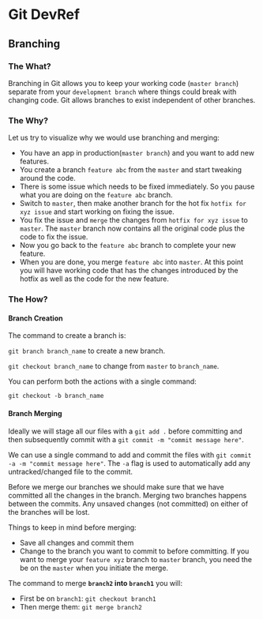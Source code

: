 # Git DevRef

## Branching

### The What?

Branching in Git allows you to keep your working code (`master branch`) separate from your `development branch` where things could break with changing code. Git allows branches to exist independent of other branches.

### The Why?

Let us try to visualize why we would use branching and merging:

- You have an app in production(`master branch`) and you want to add new features.
- You create a branch `feature abc` from the `master` and start tweaking around the code.
- There is some issue which needs to be fixed immediately. So you pause what you are doing on the `feature abc` branch.
- Switch to `master`, then make another branch for the hot fix `hotfix for xyz issue` and start working on fixing the issue.
- You fix the issue and `merge` the changes from `hotfix for xyz issue` to `master`. The `master` branch now contains all the original code plus the code to fix the issue.
- Now you go back to the `feature abc` branch to complete your new feature.
- When you are done, you merge `feature abc` into `master`. At this point you will have working code that has the changes introduced by the hotfix as well as the code for the new feature.

### The How?

#### Branch Creation

The command to create a branch is:

`git branch branch_name` to create a new branch.

`git checkout branch_name` to change from `master` to `branch_name`.

You can perform both the actions with a single command:

`git checkout -b branch_name`

#### Branch Merging

Ideally we will stage all our files with a `git add .` before committing and then subsequently commit with a `git commit -m "commit message here"`.

We can use a single command to add and commit the files with `git commit -a -m "commit message here"`. The `-a` flag is used to automatically add any untracked/changed file to the commit.

Before we merge our branches we should make sure that we have committed all the changes in the branch. Merging two branches happens between the commits. Any unsaved changes (not committed) on either of the branches will be lost.

Things to keep in mind before merging:

- Save all changes and commit them
- Change to the branch you want to commit to before committing. If you want to merge your `feature xyz` branch to `master` branch, you need the be on the `master` when you initiate the merge.

The command to merge **`branch2` into `branch1`** you will:

- First be on `branch1`: `git checkout branch1`
- Then merge them: `git merge branch2`
